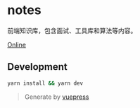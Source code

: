 # notes

前端知识库，包含面试、工具库和算法等内容。

[Online](https://kaypler.github.io/notes)

## Development
```bash
yarn install && yarn dev
```

> Generate by [vuepress](https://github.com/vuejs/vuepress)